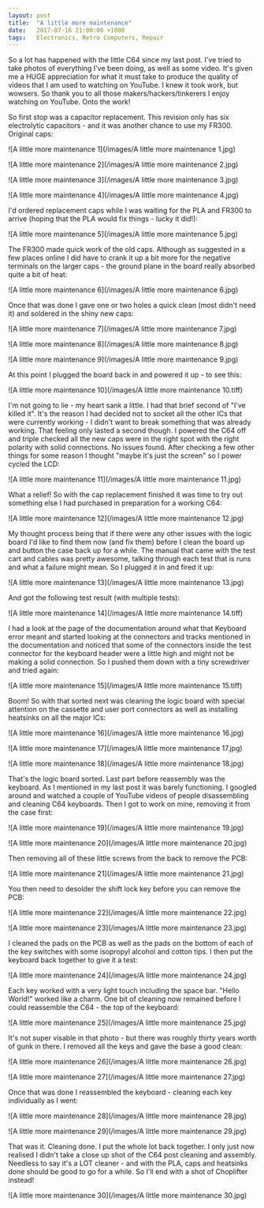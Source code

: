 ```yaml
---
layout: post
title:  "A little more maintenance"
date:   2017-07-16 21:00:00 +1000
tags:   Electronics, Retro Computers, Repair
---
```


So a lot has happened with the little C64 since my last post.  I've tried to take photos of everything I've been doing, as well as some video.  It's given me a HUGE appreciation for what it must take to produce the quality of videos that I am used to watching on YouTube.  I knew it took work, but wowsers.  So thank you to all those makers/hackers/tinkerers I enjoy watching on YouTube.  Onto the work!

So first stop was a capacitor replacement.  This revision only has six electrolytic capacitors - and it was another chance to use my FR300. Original caps:

![A little more maintenance 1](/images/A little more maintenance 1.jpg)

![A little more maintenance 2](/images/A little more maintenance 2.jpg)

![A little more maintenance 3](/images/A little more maintenance 3.jpg)

![A little more maintenance 4](/images/A little more maintenance 4.jpg)

I'd ordered replacement caps while I was waiting for the PLA and FR300 to arrive (hoping that the PLA would fix things - lucky it did!):

![A little more maintenance 5](/images/A little more maintenance 5.jpg)

The FR300 made quick work of the old caps.  Although as suggested in a few places online I did have to crank it up a bit more for the negative terminals on the larger caps - the ground plane in the board really absorbed quite a bit of heat:

![A little more maintenance 6](/images/A little more maintenance 6.jpg)

Once that was done I gave one or two holes a quick clean (most didn't need it) and soldered in the shiny new caps:

![A little more maintenance 7](/images/A little more maintenance 7.jpg)

![A little more maintenance 8](/images/A little more maintenance 8.jpg)

![A little more maintenance 9](/images/A little more maintenance 9.jpg)

At this point I plugged the board back in and powered it up - to see this:

![A little more maintenance 10](/images/A little more maintenance 10.tiff)

I'm not going to lie - my heart sank a little.  I had that brief second of "I've killed it".  It's the reason I had decided not to socket all the other ICs that were currently working - I didn't want to break something that was already working.  That feeling only lasted a second though.  I powered the C64 off and triple checked all the new caps were in the right spot with the right polarity with solid connections.  No issues found.  After checking a few other things for some reason I thought "maybe it's just the screen" so I power cycled the LCD:

![A little more maintenance 11](/images/A little more maintenance 11.jpg)

What a relief!  So with the cap replacement finished it was time to try out something else I had purchased in preparation for a working C64:

![A little more maintenance 12](/images/A little more maintenance 12.jpg)

My thought process being that if there were any other issues with the logic board I'd like to find them now (and fix them) before I clean the board up and button the case back up for a while.  The manual that came with the test cart and cables was pretty awesome, talking through each test that is runs and what a failure might mean.  So I plugged it in and fired it up:

![A little more maintenance 13](/images/A little more maintenance 13.jpg)

And got the following test result (with multiple tests):

![A little more maintenance 14](/images/A little more maintenance 14.tiff)

I had a look at the page of the documentation around what that Keyboard error meant and started looking at the connectors and tracks mentioned in the documentation and noticed that some of the connectors inside the test connector for the keyboard header were a little high and might not be making a solid connection.  So I pushed them down with a tiny screwdriver and tried again:

![A little more maintenance 15](/images/A little more maintenance 15.tiff)

Boom!  So with that sorted next was cleaning the logic board with special attention on the cassette and user port connectors as well as installing heatsinks on all the major ICs:

![A little more maintenance 16](/images/A little more maintenance 16.jpg)

![A little more maintenance 17](/images/A little more maintenance 17.jpg)

![A little more maintenance 18](/images/A little more maintenance 18.jpg)

That's the logic board sorted.  Last part before reassembly was the keyboard.  As I mentioned in my last post it was barely functioning.  I googled around and watched a couple of YouTube videos of people disassembling and cleaning C64 keyboards.  Then I got to work on mine, removing it from the case first:

![A little more maintenance 19](/images/A little more maintenance 19.jpg)

![A little more maintenance 20](/images/A little more maintenance 20.jpg)

Then removing all of these little screws from the back to remove the PCB:

![A little more maintenance 21](/images/A little more maintenance 21.jpg)

You then need to desolder the shift lock key before you can remove the PCB:

![A little more maintenance 22](/images/A little more maintenance 22.jpg)

![A little more maintenance 23](/images/A little more maintenance 23.jpg)

I cleaned the pads on the PCB as well as the pads on the bottom of each of the key switches with some isopropyl alcohol and cotton tips.  I then put the keyboard back together to give it a test:

![A little more maintenance 24](/images/A little more maintenance 24.jpg)

Each key worked with a very light touch including the space bar.  "Hello World!" worked like a charm.  One bit of cleaning now remained before I could reassemble the C64 - the top of the keyboard:

![A little more maintenance 25](/images/A little more maintenance 25.jpg)

It's not super visable in that photo - but there was roughly thirty years worth of gunk in there.  I removed all the keys and gave the base a good clean:

![A little more maintenance 26](/images/A little more maintenance 26.jpg)

![A little more maintenance 27](/images/A little more maintenance 27.jpg)

Once that was done I reassembled the keyboard - cleaning each key individually as I went:

![A little more maintenance 28](/images/A little more maintenance 28.jpg)

![A little more maintenance 29](/images/A little more maintenance 29.jpg)

That was it.  Cleaning done.  I put the whole lot back together.  I only just now realised I didn't take a close up shot of the C64 post cleaning and assembly.  Needless to say it's a LOT cleaner - and with the PLA, caps and heatsinks done should be good to go for a while.  So I'll end with a shot of Choplifter instead!

![A little more maintenance 30](/images/A little more maintenance 30.jpg)